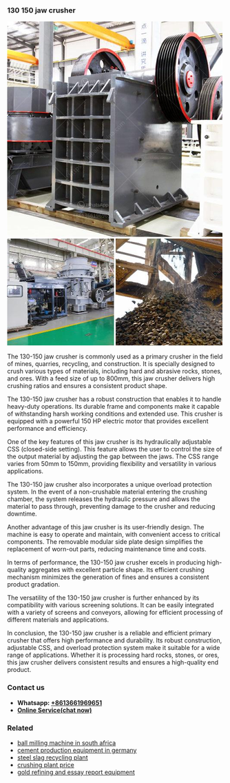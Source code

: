 <h3>130 150 jaw crusher</h3><img src='1708332398.jpg' alt=''><p>The 130-150 jaw crusher is commonly used as a primary crusher in the field of mines, quarries, recycling, and construction. It is specially designed to crush various types of materials, including hard and abrasive rocks, stones, and ores. With a feed size of up to 800mm, this jaw crusher delivers high crushing ratios and ensures a consistent product shape.</p><p>The 130-150 jaw crusher has a robust construction that enables it to handle heavy-duty operations. Its durable frame and components make it capable of withstanding harsh working conditions and extended use. This crusher is equipped with a powerful 150 HP electric motor that provides excellent performance and efficiency.</p><p>One of the key features of this jaw crusher is its hydraulically adjustable CSS (closed-side setting). This feature allows the user to control the size of the output material by adjusting the gap between the jaws. The CSS range varies from 50mm to 150mm, providing flexibility and versatility in various applications.</p><p>The 130-150 jaw crusher also incorporates a unique overload protection system. In the event of a non-crushable material entering the crushing chamber, the system releases the hydraulic pressure and allows the material to pass through, preventing damage to the crusher and reducing downtime.</p><p>Another advantage of this jaw crusher is its user-friendly design. The machine is easy to operate and maintain, with convenient access to critical components. The removable modular side plate design simplifies the replacement of worn-out parts, reducing maintenance time and costs.</p><p>In terms of performance, the 130-150 jaw crusher excels in producing high-quality aggregates with excellent particle shape. Its efficient crushing mechanism minimizes the generation of fines and ensures a consistent product gradation.</p><p>The versatility of the 130-150 jaw crusher is further enhanced by its compatibility with various screening solutions. It can be easily integrated with a variety of screens and conveyors, allowing for efficient processing of different materials and applications.</p><p>In conclusion, the 130-150 jaw crusher is a reliable and efficient primary crusher that offers high performance and durability. Its robust construction, adjustable CSS, and overload protection system make it suitable for a wide range of applications. Whether it is processing hard rocks, stones, or ores, this jaw crusher delivers consistent results and ensures a high-quality end product.</p><h3>Contact us</h3><ul><li><strong>Whatsapp:&nbsp;<a href="https://wa.me/8613661969651">+8613661969651</a></strong></li><li><a href="https://swt.shibang-china.com/?git&amp;zhl&amp;130 150 jaw crusher"><strong>Online Service(chat now)</strong></a></li></ul><h3>Related</h3><ul><li><a href='ball milling machine in south africa.md'>ball milling machine in south africa</a></li><li><a href='cement production equipment in germany.md'>cement production equipment in germany</a></li><li><a href='steel slag recycling plant.md'>steel slag recycling plant</a></li><li><a href='crushing plant price.md'>crushing plant price</a></li><li><a href='gold refining and essay report equipment.md'>gold refining and essay report equipment</a></li></ul>